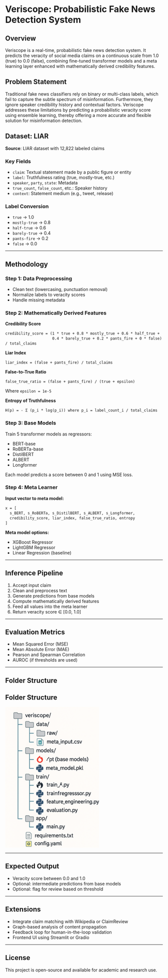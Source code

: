 # Veriscope: Probabilistic Fake News Detection System

## Overview

Veriscope is a real-time, probabilistic fake news detection system. It predicts the veracity of social media claims on a continuous scale from 1.0 (true) to 0.0 (false), combining fine-tuned transformer models and a meta learning layer enhanced with mathematically derived credibility features.

## Problem Statement

Traditional fake news classifiers rely on binary or multi-class labels, which fail to capture the subtle spectrum of misinformation. Furthermore, they ignore speaker credibility history and contextual factors. Veriscope addresses these limitations by predicting a probabilistic veracity score using ensemble learning, thereby offering a more accurate and flexible solution for misinformation detection.

## Dataset: LIAR

**Source**: LIAR dataset with 12,822 labeled claims

### Key Fields

- `claim`: Textual statement made by a public figure or entity
- `label`: Truthfulness rating (true, mostly-true, etc.)
- `speaker`, `party`, `state`: Metadata
- `true_count`, `false_count`, etc.: Speaker history
- `context`: Statement medium (e.g., tweet, release)

### Label Conversion

- `true` → 1.0  
- `mostly-true` → 0.8  
- `half-true` → 0.6  
- `barely-true` → 0.4  
- `pants-fire` → 0.2  
- `false` → 0.0

---

## Methodology

### Step 1: Data Preprocessing

- Clean text (lowercasing, punctuation removal)
- Normalize labels to veracity scores
- Handle missing metadata

### Step 2: Mathematically Derived Features

**Credibility Score**

```
credibility_score = (1 * true + 0.8 * mostly_true + 0.6 * half_true +
                     0.4 * barely_true + 0.2 * pants_fire + 0 * false) / total_claims
```

**Liar Index**

```
liar_index = (false + pants_fire) / total_claims
```

**False-to-True Ratio**

```
false_true_ratio = (false + pants_fire) / (true + epsilon)
```

Where `epsilon = 1e-5`

**Entropy of Truthfulness**

```
H(p) = - Σ (p_i * log(p_i)) where p_i = label_count_i / total_claims
```

### Step 3: Base Models

Train 5 transformer models as regressors:

- BERT-base
- RoBERTa-base
- DistilBERT
- ALBERT
- Longformer

Each model predicts a score between 0 and 1 using MSE loss.

### Step 4: Meta Learner

**Input vector to meta model:**

```
x = [
  s_BERT, s_RoBERTa, s_DistilBERT, s_ALBERT, s_Longformer,
  credibility_score, liar_index, false_true_ratio, entropy
]
```

**Meta model options:**

- XGBoost Regressor
- LightGBM Regressor
- Linear Regression (baseline)

---

## Inference Pipeline

1. Accept input claim  
2. Clean and preprocess text  
3. Generate predictions from base models  
4. Compute mathematically derived features  
5. Feed all values into the meta learner  
6. Return veracity score ∈ [0.0, 1.0]  

---

## Evaluation Metrics

- Mean Squared Error (MSE)
- Mean Absolute Error (MAE)
- Pearson and Spearman Correlation
- AUROC (if thresholds are used)

---

## Folder Structure

## Folder Structure

<img src="architecture.png" alt="Folder Structure" width="300">


---

## Expected Output

- Veracity score between 0.0 and 1.0  
- Optional: intermediate predictions from base models  
- Optional: flag for review based on threshold  

---

## Extensions

- Integrate claim matching with Wikipedia or ClaimReview  
- Graph-based analysis of content propagation  
- Feedback loop for human-in-the-loop validation  
- Frontend UI using Streamlit or Gradio  

---

## License

This project is open-source and available for academic and research use.
